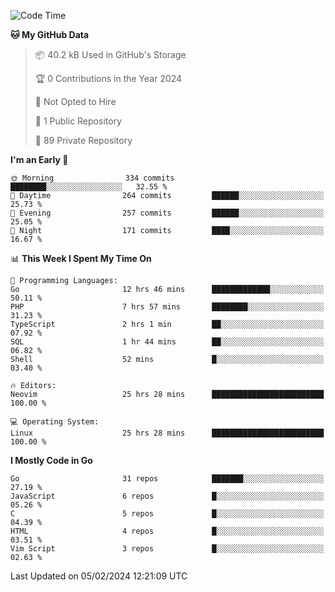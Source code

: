 
<!--START_SECTION:waka-->
![Code Time](http://img.shields.io/badge/Code%20Time-4%2C570%20hrs%208%20mins-blue)

**🐱 My GitHub Data** 

> 📦 40.2 kB Used in GitHub's Storage 
 > 
> 🏆 0 Contributions in the Year 2024
 > 
> 🚫 Not Opted to Hire
 > 
> 📜 1 Public Repository 
 > 
> 🔑 89 Private Repository 
 > 
**I'm an Early 🐤** 

```text
🌞 Morning                334 commits         ████████░░░░░░░░░░░░░░░░░   32.55 % 
🌆 Daytime                264 commits         ██████░░░░░░░░░░░░░░░░░░░   25.73 % 
🌃 Evening                257 commits         ██████░░░░░░░░░░░░░░░░░░░   25.05 % 
🌙 Night                  171 commits         ████░░░░░░░░░░░░░░░░░░░░░   16.67 % 
```


📊 **This Week I Spent My Time On** 

```text
💬 Programming Languages: 
Go                       12 hrs 46 mins      █████████████░░░░░░░░░░░░   50.11 % 
PHP                      7 hrs 57 mins       ████████░░░░░░░░░░░░░░░░░   31.23 % 
TypeScript               2 hrs 1 min         ██░░░░░░░░░░░░░░░░░░░░░░░   07.92 % 
SQL                      1 hr 44 mins        ██░░░░░░░░░░░░░░░░░░░░░░░   06.82 % 
Shell                    52 mins             █░░░░░░░░░░░░░░░░░░░░░░░░   03.40 % 

🔥 Editors: 
Neovim                   25 hrs 28 mins      █████████████████████████   100.00 % 

💻 Operating System: 
Linux                    25 hrs 28 mins      █████████████████████████   100.00 % 
```

**I Mostly Code in Go** 

```text
Go                       31 repos            ███████░░░░░░░░░░░░░░░░░░   27.19 % 
JavaScript               6 repos             █░░░░░░░░░░░░░░░░░░░░░░░░   05.26 % 
C                        5 repos             █░░░░░░░░░░░░░░░░░░░░░░░░   04.39 % 
HTML                     4 repos             █░░░░░░░░░░░░░░░░░░░░░░░░   03.51 % 
Vim Script               3 repos             █░░░░░░░░░░░░░░░░░░░░░░░░   02.63 % 
```




 Last Updated on 05/02/2024 12:21:09 UTC
<!--END_SECTION:waka-->
